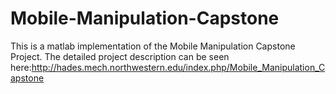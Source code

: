 # Mobile-Manipulation-Capstone
This is a matlab implementation of the Mobile Manipulation Capstone Project. The detailed project description can be seen here:http://hades.mech.northwestern.edu/index.php/Mobile_Manipulation_Capstone
